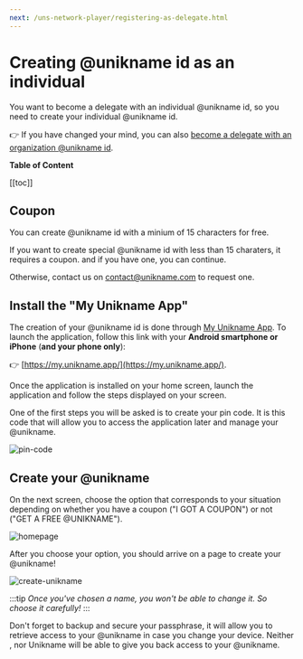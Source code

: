 ```yaml
---
next: /uns-network-player/registering-as-delegate.html
---
```


# Creating @unikname id as an individual

You want to become a delegate with an individual @unikname id, so you need to create your individual @unikname id.

👉 If you have changed your mind, you can also [become a delegate with an organization @unikname id](./creating-unikname-organization.html).

**Table of Content**

[[toc]]

## Coupon

You can create @unikname id with a minium of 15 characters for free.

If you want to create special @unikname id with less than 15 charaters, it requires a coupon. and if you have one, you can continue. 

Otherwise, contact us on [contact@unikname.com](mailto:contact@unikname.com) to request one.

## Install the "My Unikname App"

The creation of your @unikname id is done through [My Unikname App](https://my.unikname.app/).
To launch the application, follow this link with your **Android smartphone or iPhone** (**and your phone only**):

👉 [https://my.unikname.app/](https://my.unikname.app/).

Once the application is installed on your home screen, launch the application and follow the steps displayed on your screen.

One of the first steps you will be asked is to create your pin code.
It is this code that will allow you to access the application later and manage your @unikname.

![pin-code](./images/pin-code.png)


## Create your @unikname

On the next screen, choose the option that corresponds to your situation depending on whether you have a coupon ("I GOT A COUPON") or not ("GET A FREE @UNIKNAME").

![homepage](./images/homepage.png)

After you choose your option, you should arrive on a page to create your @unikname!

![create-unikname](./images/create-unikname.png)

:::tip
*Once you've chosen a name, you won't be able to change it. So choose it carefully!*
:::

Don't forget to backup and secure your passphrase, it will allow you to retrieve access to your @unikname in case you change your device.
Neither <brand name="uns"/>, nor Unikname will be able to give you back access to your @unikname.
